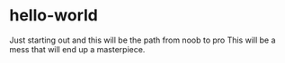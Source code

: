 # hello-world
Just starting out and this will be the path from noob to pro
This will be a mess that will end up a masterpiece.
